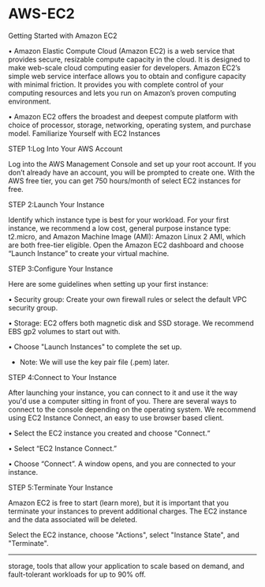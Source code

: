 # AWS-EC2
Getting Started with Amazon EC2

•	Amazon Elastic Compute Cloud (Amazon EC2) is a web service that provides secure, resizable compute capacity in the cloud. It is designed to make web-scale cloud computing easier for developers. Amazon EC2’s simple web service interface allows you to obtain and configure capacity with minimal friction. It provides you with complete control of your computing resources and lets you run on Amazon’s proven computing environment.

•	Amazon EC2 offers the broadest and deepest compute platform with choice of processor, storage, networking, operating system, and purchase model. 
Familiarize Yourself with EC2 Instances

STEP 1:Log Into Your AWS Account

Log into the AWS Management Console and set up your root account. If you don’t already have an account, you will be prompted to create one.
With the AWS free tier, you can get 750 hours/month of select EC2 instances for free.

STEP 2:Launch Your Instance

Identify which instance type is best for your workload. For your first instance, we recommend a low cost, general purpose instance type: t2.micro, and Amazon Machine Image (AMI): Amazon Linux 2 AMI, which are both free-tier eligible.
Open the Amazon EC2 dashboard and choose “Launch Instance” to create your virtual machine.

STEP 3:Configure Your Instance

Here are some guidelines when setting up your first instance:

•	Security group: Create your own firewall rules or select the default VPC security group.

•	Storage: EC2 offers both magnetic disk and SSD storage. We recommend EBS gp2 volumes to start out with.

•	Choose "Launch Instances" to complete the set up.

* Note: We will use the key pair file (.pem) later.

STEP 4:Connect to Your Instance

After launching your instance, you can connect to it and use it the way you'd use a computer sitting in front of you. There are several ways to connect to the console depending on the operating system. We recommend using EC2 Instance Connect, an easy to use browser based client.

•	Select the EC2 instance you created and choose "Connect.“

•	Select “EC2 Instance Connect.”

•	Choose “Connect”. A window opens, and you are connected to your instance.

STEP 5:Terminate Your Instance

Amazon EC2 is free to start (learn more), but it is important that you terminate your instances to prevent additional charges. The EC2 instance and the data associated will be deleted.

Select the EC2 instance, choose "Actions", select "Instance State", and "Terminate".
________________________________________
 storage, tools that allow your application to scale based on demand, and fault-tolerant workloads for up to 90% off.
